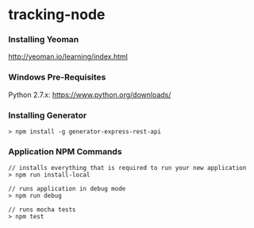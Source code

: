 tracking-node
==========================

### Installing Yeoman
http://yeoman.io/learning/index.html

### Windows Pre-Requisites
Python 2.7.x: https://www.python.org/downloads/

### Installing Generator
`> npm install -g generator-express-rest-api`

### Application NPM Commands ###
```
// installs everything that is required to run your new application
> npm run install-local
```
```
// runs application in debug mode
> npm run debug
```
```
// runs mocha tests
> npm test
```
```